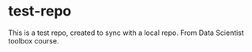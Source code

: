test-repo
=========

This is a test repo, created to sync with a local repo. From Data Scientist toolbox course.
